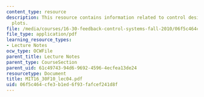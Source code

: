 ```yaml
---
content_type: resource
description: This resource contains information related to control design using bode
  plots.
file: /media/courses/16-30-feedback-control-systems-fall-2010/06f5c464cfe3b1ed6f93fafcef241d8f_MIT16_30F10_lec04.pdf
file_type: application/pdf
learning_resource_types:
- Lecture Notes
ocw_type: OCWFile
parent_title: Lecture Notes
parent_type: CourseSection
parent_uid: 61c49743-94d6-9692-4596-4ecfea13de24
resourcetype: Document
title: MIT16_30F10_lec04.pdf
uid: 06f5c464-cfe3-b1ed-6f93-fafcef241d8f
---
```

